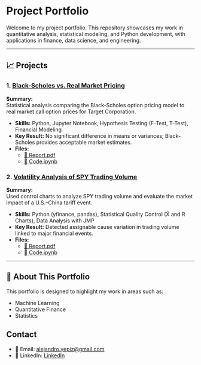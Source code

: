 # Project Portfolio

Welcome to my project portfolio. This repository showcases my work in quantitative analysis, statistical modeling, and Python development, with applications in finance, data science, and engineering.

---

## 📈 Projects

### 1. [Black-Scholes vs. Real Market Pricing](./BlackScholes_vs_Market)

**Summary:**  
Statistical analysis comparing the Black-Scholes option pricing model to real market call option prices for Target Corporation.

- **Skills:** Python, Jupyter Notebook, Hypothesis Testing (F-Test, T-Test), Financial Modeling
- **Key Result:** No significant difference in means or variances; Black-Scholes provides acceptable market estimates.
- **Files:**  
  - [📄 Report.pdf](./BlackScholes_vs_Market/Report.pdf)  
  - [📓 Code.ipynb](./BlackScholes_vs_Market/Code.ipynb)

### 2. [Volatility Analysis of SPY Trading Volume](./SPY_Volume_ControlCharts)

**Summary:**  
Used control charts to analyze SPY trading volume and evaluate the market impact of a U.S.–China tariff event.

- **Skills:** Python (yfinance, pandas), Statistical Quality Control (X̄ and R Charts), Data Analysis with JMP
- **Key Result:** Detected assignable cause variation in trading volume linked to major financial events.
- **Files:**  
  - [📄 Report.pdf](./SPY_Volume_ControlCharts/Report.pdf)  
  - [📓 Code.ipynb](./SPY_Volume_ControlCharts/Code.ipynb)


---

## 🔗 About This Portfolio

This portfolio is designed to highlight my work in areas such as:

- Machine Learning
- Quantitative Finance
- Statistics


## Contact

- 📧 Email: alejandro.yepiz@gmail.com
- 🔗 LinkedIn: [LinkedIn](https://www.linkedin.com/in/alex-yepiz-93b736260)

